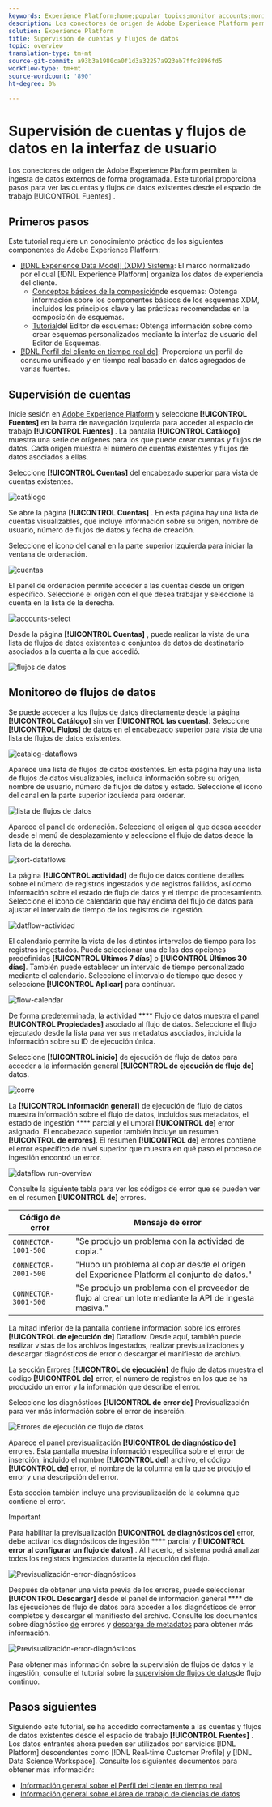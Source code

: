 ```yaml
---
keywords: Experience Platform;home;popular topics;monitor accounts;monitor dataflows;data flows
description: Los conectores de origen de Adobe Experience Platform permiten la ingesta de datos externos de forma programada. Este tutorial proporciona pasos para ver las cuentas y flujos de datos existentes desde el espacio de trabajo Fuentes.
solution: Experience Platform
title: Supervisión de cuentas y flujos de datos
topic: overview
translation-type: tm+mt
source-git-commit: a93b3a1980ca0f1d3a32257a923eb7ffc8896fd5
workflow-type: tm+mt
source-wordcount: '890'
ht-degree: 0%

---
```



# Supervisión de cuentas y flujos de datos en la interfaz de usuario

Los conectores de origen de Adobe Experience Platform permiten la ingesta de datos externos de forma programada. Este tutorial proporciona pasos para ver las cuentas y flujos de datos existentes desde el espacio de trabajo [!UICONTROL Fuentes] .

## Primeros pasos

Este tutorial requiere un conocimiento práctico de los siguientes componentes de Adobe Experience Platform:

- [[!DNL Experience Data Model] (XDM) Sistema](../../../xdm/home.md): El marco normalizado por el cual [!DNL Experience Platform] organiza los datos de experiencia del cliente.
   - [Conceptos básicos de la composición](../../../xdm/schema/composition.md)de esquemas: Obtenga información sobre los componentes básicos de los esquemas XDM, incluidos los principios clave y las prácticas recomendadas en la composición de esquemas.
   - [Tutorial](../../../xdm/tutorials/create-schema-ui.md)del Editor de esquemas: Obtenga información sobre cómo crear esquemas personalizados mediante la interfaz de usuario del Editor de Esquemas.
- [[!DNL Perfil del cliente en tiempo real de]](../../../profile/home.md): Proporciona un perfil de consumo unificado y en tiempo real basado en datos agregados de varias fuentes.

## Supervisión de cuentas

Inicie sesión en [Adobe Experience Platform](https://platform.adobe.com) y seleccione **[!UICONTROL Fuentes]** en la barra de navegación izquierda para acceder al espacio de trabajo **[!UICONTROL Fuentes]** . La pantalla **[!UICONTROL Catálogo]** muestra una serie de orígenes para los que puede crear cuentas y flujos de datos. Cada origen muestra el número de cuentas existentes y flujos de datos asociados a ellas.

Seleccione **[!UICONTROL Cuentas]** del encabezado superior para vista de cuentas existentes.

![catálogo](../../images/tutorials/monitor/catalog-accounts.png)

Se abre la página **[!UICONTROL Cuentas]** . En esta página hay una lista de cuentas visualizables, que incluye información sobre su origen, nombre de usuario, número de flujos de datos y fecha de creación.

Seleccione el icono del canal en la parte superior izquierda para iniciar la ventana de ordenación.

![cuentas](../../images/tutorials/monitor/accounts-list.png)

El panel de ordenación permite acceder a las cuentas desde un origen específico. Seleccione el origen con el que desea trabajar y seleccione la cuenta en la lista de la derecha.

![accounts-select](../../images/tutorials/monitor/accounts-sort.png)

Desde la página **[!UICONTROL Cuentas]** , puede realizar la vista de una lista de flujos de datos existentes o conjuntos de datos de destinatario asociados a la cuenta a la que accedió.

![flujos de datos](../../images/tutorials/monitor/dataflows.png)

## Monitoreo de flujos de datos

Se puede acceder a los flujos de datos directamente desde la página **[!UICONTROL Catálogo]** sin ver **[!UICONTROL las cuentas]**. Seleccione **[!UICONTROL Flujos]** de datos en el encabezado superior para vista de una lista de flujos de datos existentes.

![catalog-dataflows](../../images/tutorials/monitor/catalog-dataflows.png)

Aparece una lista de flujos de datos existentes. En esta página hay una lista de flujos de datos visualizables, incluida información sobre su origen, nombre de usuario, número de flujos de datos y estado. Seleccione el icono del canal en la parte superior izquierda para ordenar.

![lista de flujos de datos](../../images/tutorials/monitor/dataflows-list.png)

Aparece el panel de ordenación. Seleccione el origen al que desea acceder desde el menú de desplazamiento y seleccione el flujo de datos desde la lista de la derecha.

![sort-dataflows](../../images/tutorials/monitor/dataflows-sort.png)

La página **[!UICONTROL actividad]** de flujo de datos contiene detalles sobre el número de registros ingestados y de registros fallidos, así como información sobre el estado de flujo de datos y el tiempo de procesamiento. Seleccione el icono de calendario que hay encima del flujo de datos para ajustar el intervalo de tiempo de los registros de ingestión.

![datflow-actividad](../../images/tutorials/monitor/dataflow-activity.png)

El calendario permite la vista de los distintos intervalos de tiempo para los registros ingestados. Puede seleccionar una de las dos opciones predefinidas **[!UICONTROL Últimos 7 días]** o **[!UICONTROL Últimos 30 días]**. También puede establecer un intervalo de tiempo personalizado mediante el calendario. Seleccione el intervalo de tiempo que desee y seleccione **[!UICONTROL Aplicar]** para continuar.

![flow-calendar](../../images/tutorials/monitor/flow-calendar.png)

De forma predeterminada, la actividad **** Flujo de datos muestra el panel **[!UICONTROL Propiedades]** asociado al flujo de datos. Seleccione el flujo ejecutado desde la lista para ver sus metadatos asociados, incluida la información sobre su ID de ejecución única.

Seleccione **[!UICONTROL inicio]** de ejecución de flujo de datos para acceder a la información general **[!UICONTROL de ejecución de flujo de]** datos.

![corre](../../images/tutorials/monitor/run-metadata.png)

La **[!UICONTROL información general]** de ejecución de flujo de datos muestra información sobre el flujo de datos, incluidos sus metadatos, el estado de ingestión **** parcial y el umbral **[!UICONTROL de]** error asignado. El encabezado superior también incluye un resumen **[!UICONTROL de errores]**. El resumen **[!UICONTROL de]** errores contiene el error específico de nivel superior que muestra en qué paso el proceso de ingestión encontró un error.

![dataflow run-overview](../../images/tutorials/monitor/dataflow-run-overview.png)

Consulte la siguiente tabla para ver los códigos de error que se pueden ver en el resumen **[!UICONTROL de]** errores.

| Código de error | Mensaje de error |
| ---------- | ----------- |
| `CONNECTOR-1001-500` | &quot;Se produjo un problema con la actividad de copia.&quot; |
| `CONNECTOR-2001-500` | &quot;Hubo un problema al copiar desde el origen del Experience Platform al conjunto de datos.&quot; |
| `CONNECTOR-3001-500` | &quot;Se produjo un problema con el proveedor de flujo al crear un lote mediante la API de ingesta masiva.&quot; |

La mitad inferior de la pantalla contiene información sobre los errores **[!UICONTROL de ejecución de]** Dataflow. Desde aquí, también puede realizar vistas de los archivos ingestados, realizar previsualizaciones y descargar diagnósticos de error o descargar el manifiesto de archivo.

La sección Errores **[!UICONTROL de ejecución]** de flujo de datos muestra el código **[!UICONTROL de]** error, el número de registros en los que se ha producido un error y la información que describe el error.

Seleccione los diagnósticos **[!UICONTROL de error de]** Previsualización para ver más información sobre el error de inserción.

![Errores de ejecución de flujo de datos](../../images/tutorials/monitor/dataflow-run-errors.png)

Aparece el panel previsualización **[!UICONTROL de diagnóstico de]** errores. Esta pantalla muestra información específica sobre el error de inserción, incluido el nombre **[!UICONTROL del]** archivo, el código **[!UICONTROL de]** error, el nombre de la columna en la que se produjo el error y una descripción del error.

Esta sección también incluye una previsualización de la columna que contiene el error.

>[!IMPORTANT]
>
>Para habilitar la previsualización **[!UICONTROL de diagnósticos de]** error, debe activar los diagnósticos de ingestión **** parcial y **[!UICONTROL error al configurar un flujo de datos]** . Al hacerlo, el sistema podrá analizar todos los registros ingestados durante la ejecución del flujo.

![Previsualización-error-diagnósticos](../../images/tutorials/monitor/preview-error-diagnostics.png)

Después de obtener una vista previa de los errores, puede seleccionar **[!UICONTROL Descargar]** desde el panel de información general **** de las ejecuciones de flujo de datos para acceder a los diagnósticos de error completos y descargar el manifiesto del archivo. Consulte los documentos sobre diagnóstico [de](../../../ingestion/batch-ingestion/partial.md#retrieve-errors) errores y [descarga de metadatos](../../../ingestion/batch-ingestion/partial.md#download-metadata) para obtener más información.

![Previsualización-error-diagnósticos](../../images/tutorials/monitor/download.png)

Para obtener más información sobre la supervisión de flujos de datos y la ingestión, consulte el tutorial sobre la [supervisión de flujos de datos](../../../ingestion/quality/monitor-data-flows.md)de flujo continuo.

## Pasos siguientes

Siguiendo este tutorial, se ha accedido correctamente a las cuentas y flujos de datos existentes desde el espacio de trabajo **[!UICONTROL Fuentes]** . Los datos entrantes ahora pueden ser utilizados por servicios [!DNL Platform] descendentes como [!DNL Real-time Customer Profile] y [!DNL Data Science Workspace]. Consulte los siguientes documentos para obtener más información:

- [Información general sobre el Perfil del cliente en tiempo real](../../../profile/home.md)
- [Información general sobre el área de trabajo de ciencias de datos](../../../data-science-workspace/home.md)
